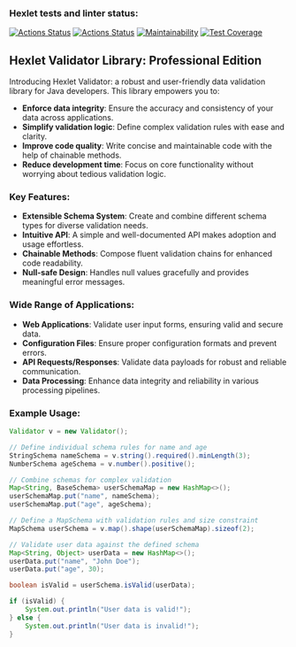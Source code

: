 ### Hexlet tests and linter status:
[![Actions Status](https://github.com/ArsenHandzhyan/java-project-78/actions/workflows/hexlet-check.yml/badge.svg)](https://github.com/ArsenHandzhyan/java-project-78/actions)
[![Actions Status](https://github.com/ArsenHandzhyan/java-project-78/actions/workflows/main.yml/badge.svg)](https://github.com/ArsenHandzhyan/java-project-78/actions)
[![Maintainability](https://api.codeclimate.com/v1/badges/5baa4f89b8a4df7f0402/maintainability)](https://codeclimate.com/github/ArsenHandzhyan/java-project-78/maintainability)
[![Test Coverage](https://api.codeclimate.com/v1/badges/5baa4f89b8a4df7f0402/test_coverage)](https://codeclimate.com/github/ArsenHandzhyan/java-project-78/test_coverage)

## Hexlet Validator Library: Professional Edition

Introducing Hexlet Validator: a robust and user-friendly data validation library for Java developers. This library empowers you to:

- **Enforce data integrity**: Ensure the accuracy and consistency of your data across applications.
- **Simplify validation logic**: Define complex validation rules with ease and clarity.
- **Improve code quality**: Write concise and maintainable code with the help of chainable methods.
- **Reduce development time**: Focus on core functionality without worrying about tedious validation logic.

### Key Features:

- **Extensible Schema System**: Create and combine different schema types for diverse validation needs.
- **Intuitive API**: A simple and well-documented API makes adoption and usage effortless.
- **Chainable Methods**: Compose fluent validation chains for enhanced code readability.
- **Null-safe Design**: Handles null values gracefully and provides meaningful error messages.

### Wide Range of Applications:

- **Web Applications**: Validate user input forms, ensuring valid and secure data.
- **Configuration Files**: Ensure proper configuration formats and prevent errors.
- **API Requests/Responses**: Validate data payloads for robust and reliable communication.
- **Data Processing**: Enhance data integrity and reliability in various processing pipelines.

### Example Usage:

```java
Validator v = new Validator();

// Define individual schema rules for name and age
StringSchema nameSchema = v.string().required().minLength(3);
NumberSchema ageSchema = v.number().positive();

// Combine schemas for complex validation
Map<String, BaseSchema> userSchemaMap = new HashMap<>();
userSchemaMap.put("name", nameSchema);
userSchemaMap.put("age", ageSchema);

// Define a MapSchema with validation rules and size constraint
MapSchema userSchema = v.map().shape(userSchemaMap).sizeof(2);

// Validate user data against the defined schema
Map<String, Object> userData = new HashMap<>();
userData.put("name", "John Doe");
userData.put("age", 30);

boolean isValid = userSchema.isValid(userData);

if (isValid) {
    System.out.println("User data is valid!");
} else {
    System.out.println("User data is invalid!");
}
